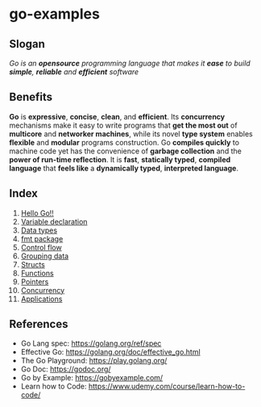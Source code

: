 # go-examples
## Slogan
*Go is an **opensource** programming language that makes it **ease** to build **simple**, **reliable** and **efficient** software*

## Benefits
**Go** is **expressive**, **concise**, **clean**, and **efficient**. Its **concurrency** mechanisms make it easy to write programs that **get the most out** of **multicore** and **networker machines**, while its novel **type system** enables **flexible** and **modular** programs construction. Go **compiles quickly** to machine code yet has the convenience of **garbage collection** and the **power of run-time reflection**. It is **fast**, **statically typed**, **compiled language** that **feels like** a **dynamically typed**, **interpreted language**.

## Index
1. [Hello Go!!](00_hello_go)
2. [Variable declaration](01_declaration)
3. [Data types](02_types)
4. [fmt package](03_fmt)
5. [Control flow](04_control_flow)
6. [Grouping data](05_group_data)
7. [Structs](06_struct) 
8. [Functions](07_function)
9. [Pointers](08_pointer) 
9. [Concurrency](09_concurrency) 
10. [Applications](15_application) 

## References
* Go Lang spec: https://golang.org/ref/spec
* Effective Go: https://golang.org/doc/effective_go.html
* The Go Playground: https://play.golang.org/
* Go Doc: https://godoc.org/
* Go by Example: https://gobyexample.com/
* Learn how to Code: https://www.udemy.com/course/learn-how-to-code/
